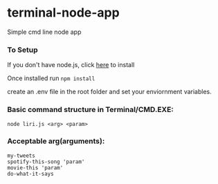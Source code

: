 # terminal-node-app
Simple cmd line node app


### To Setup
If you don't have node.js, click [here](https://nodejs.org/en/) to install

Once installed run ```npm install``` 

create an .env file in the root folder and set your enviornment variables.

### Basic command structure in Terminal/CMD.EXE:
```
node liri.js <arg> <param>
```
### Acceptable arg(arguments):
```
my-tweets
spotify-this-song 'param'
movie-this 'param'
do-what-it-says
```